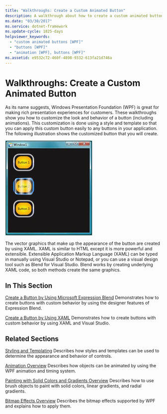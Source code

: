 ```yaml
---
title: "Walkthroughs: Create a Custom Animated Button"
description: A walkthrough about how to create a custom animated button using a style and template so you can apply this custom button easily to any buttons in your application.
ms.date: "03/30/2017"
ms.service: dotnet-framework
ms.update-cycle: 1825-days
helpviewer_keywords:
  - "custom animated buttons [WPF]"
  - "buttons [WPF]"
  - "animation [WPF], buttons [WPF]"
ms.assetid: e9532c72-460f-4898-9332-613fa21d746a
---
```

# Walkthroughs: Create a Custom Animated Button

As its name suggests, Windows Presentation Foundation (WPF) is great for making rich presentation experiences for customers. These walkthroughs show you how to customize the look and behavior of a button (including animations). This customization is done using a style and template so that you can apply this custom button easily to any buttons in your application. The following illustration shows the customized button that you will create.

![The customized button that you will create](./media/custom-button-blend-intro.jpg "custom_button_blend_Intro")

The vector graphics that make up the appearance of the button are created by using XAML. XAML is similar to HTML except it is more powerful and extensible. Extensible Application Markup Language (XAML) can be typed in manually using Visual Studio or Notepad, or you can use a visual design tool such as Blend for Visual Studio. Blend works by creating underlying XAML code, so both methods create the same graphics.

## In This Section

[Create a Button by Using Microsoft Expression Blend](walkthrough-create-a-button-by-using-microsoft-expression-blend.md)
Demonstrates how to create buttons with custom behavior by using the designer features of Expression Blend.

[Create a Button by Using XAML](walkthrough-create-a-button-by-using-xaml.md)
Demonstrates how to create buttons with custom behavior by using XAML and Visual Studio.

## Related Sections

[Styling and Templating](styles-templates-overview.md)
Describes how styles and templates can be used to determine the appearance and behavior of controls.

[Animation Overview](../graphics-multimedia/animation-overview.md)
Describes how objects can be animated by using the WPF animation and timing system.

[Painting with Solid Colors and Gradients Overview](../graphics-multimedia/painting-with-solid-colors-and-gradients-overview.md)
Describes how to use brush objects to paint with solid colors, linear gradients, and radial gradients.

[Bitmap Effects Overview](../graphics-multimedia/bitmap-effects-overview.md)
Describes the bitmap effects supported by WPF and explains how to apply them.
